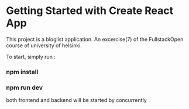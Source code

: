 # Getting Started with Create React App

This project is a bloglist application. An excercise(7) of the FullstackOpen course of university of helsinki.

To start, simply run :

### npm install

### npm run dev

both frontend and backend will be started by concurrently
